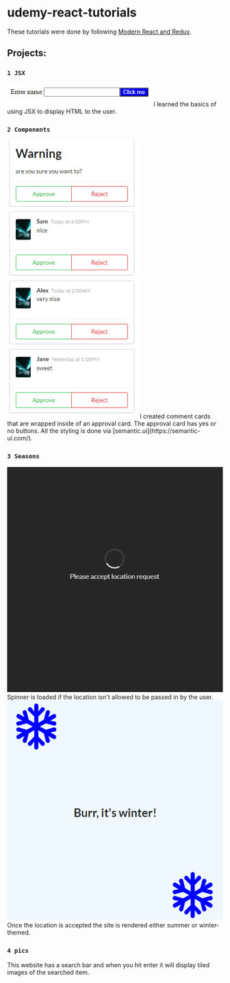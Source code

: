# udemy-react-tutorials
These tutorials were done by following [Modern React and Redux](https://www.udemy.com/course/react-redux/).

## Projects: 

### `1 JSX`
<img src="/screenshot_1_jsx.png" alt="simple html screenshot"/>
I learned the basics of using JSX to display HTML to the user.

### `2 Components`
<img src="/screenshot_2_components.png" alt="comment cards inside approval cards"/>
I created comment cards that are wrapped inside of an approval card. The approval card has yes or no buttons. All the styling is done via [semantic.ui](https://semantic-ui.com/).

### `3 Seasons`
<img src="/screenshot_3.1_seasons.png" alt="spinner if the location isn't selected"/>
Spinner is loaded if the location isn't allowed to be passed in by the user.

<img src="/screenshot_3_seasons.png" alt="what winter looks like when its loaded"/>
Once the location is accepted the site is rendered either summer or winter-themed. 

### `4 pics`
This website has a search bar and when you hit enter it will display tiled images of the searched item.
